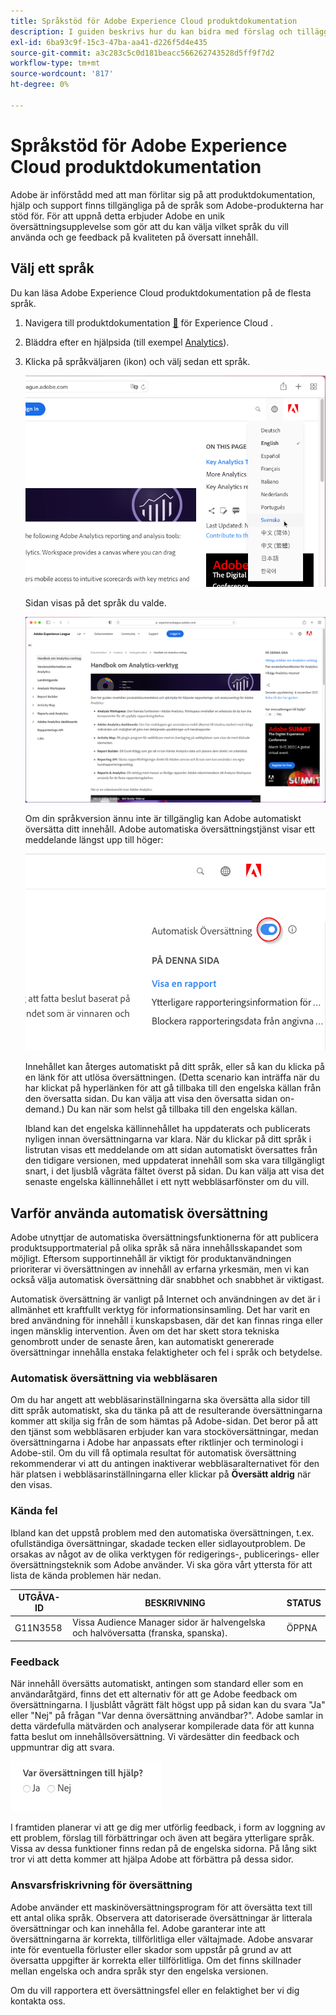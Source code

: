 ```yaml
---
title: Språkstöd för Adobe Experience Cloud produktdokumentation
description: I guiden beskrivs hur du kan bidra med förslag och tillägg till dokumentationswebbplatsen för Adobe.
exl-id: 6ba93c9f-15c3-47ba-aa41-d226f5d4e435
source-git-commit: a3c283c5c0d181beacc566262743528d5ff9f7d2
workflow-type: tm+mt
source-wordcount: '817'
ht-degree: 0%

---
```


# Språkstöd för Adobe Experience Cloud produktdokumentation

Adobe är införstådd med att man förlitar sig på att produktdokumentation, hjälp och support finns tillgängliga på de språk som Adobe-produkterna har stöd för. För att uppnå detta erbjuder Adobe en unik översättningsupplevelse som gör att du kan välja vilket språk du vill använda och ge feedback på kvaliteten på översatt innehåll.

## Välj ett språk

Du kan läsa Adobe Experience Cloud produktdokumentation på de flesta språk.

1. Navigera till produktdokumentation [&#128279;](https://helpx.adobe.com/se/support/experience-cloud.html) för Experience Cloud .

1. Bläddra efter en hjälpsida (till exempel [Analytics](https://docs.adobe.com/content/help/sv-SE/analytics/landing/home.html)).

1. Klicka på språkväljaren (ikon) och välj sedan ett språk.

   ![Språkväljare](assets/language-dropdown.png)

   Sidan visas på det språk du valde.

   ![Översatt sida](assets/french.png)

   Om din språkversion ännu inte är tillgänglig kan Adobe automatiskt översätta ditt innehåll. Adobe automatiska översättningstjänst visar ett meddelande längst upp till höger:

   ![Översättningsmeddelande](assets/machine-translation-message.png)

   Innehållet kan återges automatiskt på ditt språk, eller så kan du klicka på en länk för att utlösa översättningen. (Detta scenario kan inträffa när du har klickat på hyperlänken för att gå tillbaka till den engelska källan från den översatta sidan. Du kan välja att visa den översatta sidan on-demand.) Du kan när som helst gå tillbaka till den engelska källan.

   Ibland kan det engelska källinnehållet ha uppdaterats och publicerats nyligen innan översättningarna var klara. När du klickar på ditt språk i listrutan visas ett meddelande om att sidan automatiskt översattes från den tidigare versionen, med uppdaterat innehåll som ska vara tillgängligt snart, i det ljusblå vågräta fältet överst på sidan. Du kan välja att visa det senaste engelska källinnehållet i ett nytt webbläsarfönster om du vill.

## Varför använda automatisk översättning

Adobe utnyttjar de automatiska översättningsfunktionerna för att publicera produktsupportmaterial på olika språk så nära innehållsskapandet som möjligt. Eftersom supportinnehåll är viktigt för produktanvändningen prioriterar vi översättningen av innehåll av erfarna yrkesmän, men vi kan också välja automatisk översättning där snabbhet och snabbhet är viktigast.

Automatisk översättning är vanligt på Internet och användningen av det är i allmänhet ett kraftfullt verktyg för informationsinsamling. Det har varit en bred användning för innehåll i kunskapsbasen, där det kan finnas ringa eller ingen mänsklig intervention. Även om det har skett stora tekniska genombrott under de senaste åren, kan automatiskt genererade översättningar innehålla enstaka felaktigheter och fel i språk och betydelse.

### Automatisk översättning via webbläsaren

Om du har angett att webbläsarinställningarna ska översätta alla sidor till ditt språk automatiskt, ska du tänka på att de resulterande översättningarna kommer att skilja sig från de som hämtas på Adobe-sidan. Det beror på att den tjänst som webbläsaren erbjuder kan vara stocköversättningar, medan översättningarna i Adobe har anpassats efter riktlinjer och terminologi i Adobe-stil. Om du vill få optimala resultat för automatisk översättning rekommenderar vi att du antingen inaktiverar webbläsaralternativet för den här platsen i webbläsarinställningarna eller klickar på **Översätt aldrig** när den visas.

### Kända fel

Ibland kan det uppstå problem med den automatiska översättningen, t.ex. ofullständiga översättningar, skadade tecken eller sidlayoutproblem. De orsakas av något av de olika verktygen för redigerings-, publicerings- eller översättningsteknik som Adobe använder. Vi ska göra vårt yttersta för att lista de kända problemen här
nedan.

| **UTGÅVA-ID** | **BESKRIVNING** | **STATUS** |
|--------------|-------------------------------------------------------------------------------------|------------|
| G11N3558 | Vissa Audience Manager sidor är halvengelska och halvöversatta (franska, spanska). | ÖPPNA |

### Feedback

När innehåll översätts automatiskt, antingen som standard eller som en användaråtgärd, finns det ett alternativ för att ge Adobe feedback om översättningarna. I
ljusblått vågrätt fält högst upp på sidan kan du svara &quot;Ja&quot; eller &quot;Nej&quot; på frågan &quot;Var denna översättning användbar?&quot;. Adobe samlar in detta värdefulla
mätvärden och analyserar kompilerade data för att kunna fatta beslut om innehållsöversättning. Vi värdesätter din feedback och uppmuntrar dig att svara.

![Feedback](assets/machine-translation-feedback.png)

I framtiden planerar vi att ge dig mer utförlig feedback, i form av loggning av ett problem, förslag till förbättringar och även att begära
ytterligare språk. Vissa av dessa funktioner finns redan på de engelska sidorna. På lång sikt tror vi att detta kommer att hjälpa Adobe att förbättra
på dessa sidor.

<!--
![Improve this page](assets/feedback.png)
-->

### Ansvarsfriskrivning för översättning

Adobe använder ett maskinöversättningsprogram för att översätta text till ett antal olika språk. Observera att datoriserade översättningar är litterala översättningar och kan innehålla fel. Adobe garanterar inte att översättningarna är korrekta, tillförlitliga eller vältajmade. Adobe ansvarar inte för eventuella förluster eller skador som uppstår på grund av att översatta uppgifter är korrekta eller tillförlitliga. Om det finns skillnader mellan engelska och andra språk styr den engelska versionen.

Om du vill rapportera ett översättningsfel eller en felaktighet ber vi dig kontakta oss.
